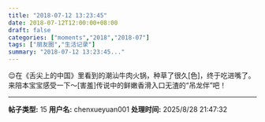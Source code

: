 ```yaml
---
title: "2018-07-12 13:23:45"
date: 2018-07-12T12:00:00+08:00
draft: false
categories: ["moments","2018","2018-07"]
tags: ["朋友圈","生活记录"]
summary: "2018-07-12 13:23:45..."
---
```


😌在《舌尖上的中国》里看到的潮汕牛肉火锅，种草了很久[色]，终于吃进嘴了。来陪本宝宝感受一下～[害羞]传说中的鲜嫩香滑入口无渣的“吊龙伴”吧！

---

**帖子类型:** 15
**用户名:** chenxueyuan001
**处理时间:** 2025/8/28 21:47:32